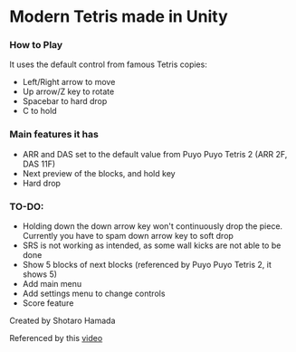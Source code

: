 # Modern Tetris made in Unity

### How to Play
It uses the default control from famous Tetris copies:
* Left/Right arrow to move
* Up arrow/Z key to rotate
* Spacebar to hard drop
* C to hold

### Main features it has
* ARR and DAS set to the default value from Puyo Puyo Tetris 2 (ARR 2F, DAS 11F)
* Next preview of the blocks, and hold key
* Hard drop

### TO-DO:
* Holding down the down arrow key won't continuously drop the piece. Currently you have to spam down arrow key to soft drop
* SRS is not working as intended, as some wall kicks are not able to be done
* Show 5 blocks of next blocks (referenced by Puyo Puyo Tetris 2, it shows 5)
* Add main menu
* Add settings menu to change controls
* Score feature

Created by Shotaro Hamada

Referenced by this [video](https://youtu.be/ODLzYI4d-J8?si=GFhmvkxcRke2Fa4_)
